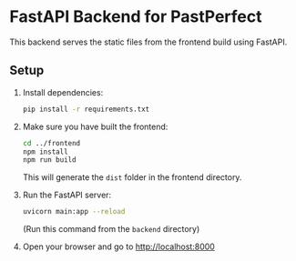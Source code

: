 # FastAPI Backend for PastPerfect

This backend serves the static files from the frontend build using FastAPI.

## Setup

1. Install dependencies:
   ```bash
   pip install -r requirements.txt
   ```

2. Make sure you have built the frontend:
   ```bash
   cd ../frontend
   npm install
   npm run build
   ```
   This will generate the `dist` folder in the frontend directory.

3. Run the FastAPI server:
   ```bash
   uvicorn main:app --reload
   ```
   (Run this command from the `backend` directory)

4. Open your browser and go to [http://localhost:8000](http://localhost:8000) 